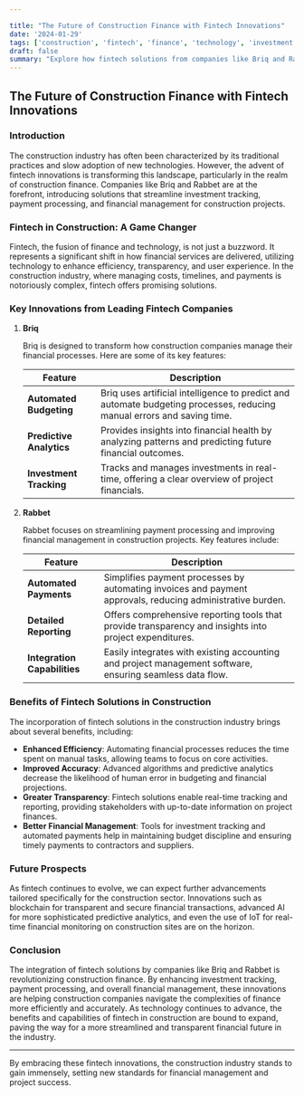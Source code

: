```yaml
---

title: "The Future of Construction Finance with Fintech Innovations"
date: '2024-01-29'
tags: ['construction', 'fintech', 'finance', 'technology', 'investment', 'payment processing', 'financial management']
draft: false
summary: "Explore how fintech solutions from companies like Briq and Rabbet are changing the landscape of construction finance, providing better investment tracking, payment processing, and financial management for projects."
---
```


## The Future of Construction Finance with Fintech Innovations

### Introduction

The construction industry has often been characterized by its traditional practices and slow adoption of new technologies. However, the advent of fintech innovations is transforming this landscape, particularly in the realm of construction finance. Companies like Briq and Rabbet are at the forefront, introducing solutions that streamline investment tracking, payment processing, and financial management for construction projects.

### Fintech in Construction: A Game Changer

Fintech, the fusion of finance and technology, is not just a buzzword. It represents a significant shift in how financial services are delivered, utilizing technology to enhance efficiency, transparency, and user experience. In the construction industry, where managing costs, timelines, and payments is notoriously complex, fintech offers promising solutions.

### Key Innovations from Leading Fintech Companies

1. **Briq**

   Briq is designed to transform how construction companies manage their financial processes. Here are some of its key features:

   | Feature | Description |
   |---------|-------------|
   | **Automated Budgeting** | Briq uses artificial intelligence to predict and automate budgeting processes, reducing manual errors and saving time. |
   | **Predictive Analytics** | Provides insights into financial health by analyzing patterns and predicting future financial outcomes. |
   | **Investment Tracking** | Tracks and manages investments in real-time, offering a clear overview of project financials. |

2. **Rabbet**

   Rabbet focuses on streamlining payment processing and improving financial management in construction projects. Key features include:

   | Feature | Description |
   |---------|-------------|
   | **Automated Payments** | Simplifies payment processes by automating invoices and payment approvals, reducing administrative burden. |
   | **Detailed Reporting** | Offers comprehensive reporting tools that provide transparency and insights into project expenditures. |
   | **Integration Capabilities** | Easily integrates with existing accounting and project management software, ensuring seamless data flow. |

### Benefits of Fintech Solutions in Construction

The incorporation of fintech solutions in the construction industry brings about several benefits, including:

- **Enhanced Efficiency**: Automating financial processes reduces the time spent on manual tasks, allowing teams to focus on core activities.
- **Improved Accuracy**: Advanced algorithms and predictive analytics decrease the likelihood of human error in budgeting and financial projections.
- **Greater Transparency**: Fintech solutions enable real-time tracking and reporting, providing stakeholders with up-to-date information on project finances.
- **Better Financial Management**: Tools for investment tracking and automated payments help in maintaining budget discipline and ensuring timely payments to contractors and suppliers.

### Future Prospects

As fintech continues to evolve, we can expect further advancements tailored specifically for the construction sector. Innovations such as blockchain for transparent and secure financial transactions, advanced AI for more sophisticated predictive analytics, and even the use of IoT for real-time financial monitoring on construction sites are on the horizon.

### Conclusion

The integration of fintech solutions by companies like Briq and Rabbet is revolutionizing construction finance. By enhancing investment tracking, payment processing, and overall financial management, these innovations are helping construction companies navigate the complexities of finance more efficiently and accurately. As technology continues to advance, the benefits and capabilities of fintech in construction are bound to expand, paving the way for a more streamlined and transparent financial future in the industry.

---

By embracing these fintech innovations, the construction industry stands to gain immensely, setting new standards for financial management and project success.
```
